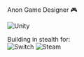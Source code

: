 Anon Game Designer :video_game:

![Unity](https://img.shields.io/badge/unity-%23000000.svg?style=for-the-badge&logo=unity&logoColor=white)

Building in stealth for: </br>
![Switch](https://img.shields.io/badge/Switch-E60012?style=for-the-badge&logo=nintendo-switch&logoColor=white)
![Steam](https://img.shields.io/badge/steam-%23000000.svg?style=for-the-badge&logo=steam&logoColor=white)

<!--

 ![visitors](https://visitor-badge.glitch.me/badge?page_id=page.id&left_color=green&right_color=red)
       
<!--
**baguette88/baguette88** is a ✨ _special_ ✨ repository because its `README.md` (this file) appears on your GitHub profile.

Here are some ideas to get you started:

- 🔭 I’m currently working on ...
- 🌱 I’m currently learning ...
- 👯 I’m looking to collaborate on ...
- 🤔 I’m looking for help with ...
- 💬 Ask me about ...
- 📫 How to reach me: ...
- 😄 Pronouns: ...
- ⚡ Fun fact: ...
-->
